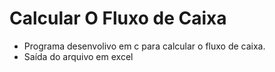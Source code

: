 # Calcular O Fluxo de Caixa

* Programa desenvolivo em c para calcular o fluxo de caixa.
* Saída do arquivo em excel
